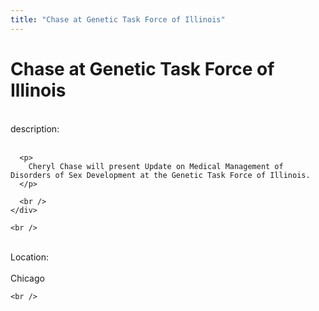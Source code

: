 ```yaml
---
title: "Chase at Genetic Task Force of Illinois"
---
```


# Chase at Genetic Task Force of Illinois

<div class="flexinode-body flexinode-2">
  <div class="flexinode-textarea-1">
    <div class="form-item">
      <br /> <label>description:</label><br /><br /> 
      
      <p>
        Cheryl Chase will present Update on Medical Management of Disorders of Sex Development at the Genetic Task Force of Illinois.
      </p>
      
      <br />
    </div>
    
    <br />
  </div>
  
  <div class="flexinode-textfield-2">
    <div class="form-item">
      <br /> <label>Location:</label><br /><br /> Chicago<br />
    </div>
    
    <br />
  </div>
</div>